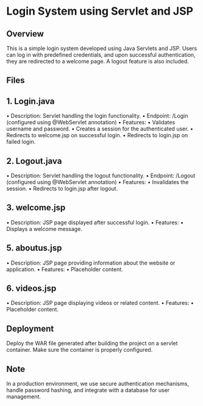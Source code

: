 # Login System using Servlet and JSP

## Overview
This is a simple login system developed using Java Servlets and JSP. Users can log in with predefined credentials, and upon successful authentication, they are redirected to a welcome page. A logout feature is also included.
## Files
## 1. Login.java
•	Description: Servlet handling the login functionality.
•	Endpoint: /Login (configured using @WebServlet annotation)
•	Features:
•	Validates username and password.
•	Creates a session for the authenticated user.
•	Redirects to welcome.jsp on successful login.
•	Redirects to login.jsp on failed login.
## 2. Logout.java
•	Description: Servlet handling the logout functionality.
•	Endpoint: /Logout (configured using @WebServlet annotation)
•	Features:
•	Invalidates the session.
•	Redirects to login.jsp after logout.
## 3. welcome.jsp
•	Description: JSP page displayed after successful login.
•	Features:
•	Displays a welcome message.
## 5. aboutus.jsp
•	Description: JSP page providing information about the website or application.
•	Features:
•	Placeholder content.
## 6. videos.jsp
•	Description: JSP page displaying videos or related content.
•	Features:
•	Placeholder content.
## Deployment
Deploy the WAR file generated after building the project on a servlet container. Make sure the container is properly configured.
## Note
In a production environment, we use secure authentication mechanisms, handle password hashing, and integrate with a database for user management.

